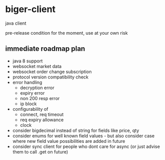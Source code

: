 # biger-client
java client

pre-release condition for the moment, use at your own risk

## immediate roadmap plan
* java 8 support
* websocket market data
* websocket order change subscription
* protocol version compatibility check
* error handling
  - decryption error
  - expiry error
  - non 200 resp error
  - ip block
* configurability of 
  - connect, req timeout
  - req expiry allowance
  - clock
* consider bigdecimal instead of string for fields like price, qty
* consider enums for well known field values - but also consider case where new field value possibilities are added in future
* consider sync client for people who dont care for async (or just advise them to call .get on future)
